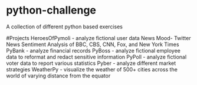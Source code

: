 # python-challenge
A collection of different python based exercises

#Projects
HeroesOfPymoli - analyze fictional user data
News Mood- Twitter News Sentiment Analysis of BBC, CBS, CNN, Fox, and New York Times
PyBank - analyze financial records 
PyBoss - analyze fictional employee data to reformat and redact sensitive information
PyPoll - analyze fictional voter data to report various statistics 
Pyber - analyze different market strategies 
WeatherPy - visualize the weather of 500+ cities across the world of varying distance from the equator
